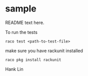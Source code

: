 sample
======
README text here.

To run the tests

```
raco test <path-to-test-file>
```

make sure you have rackunit installed

```
raco pkg install rackunit
```

Hank Lin
